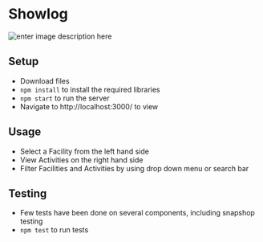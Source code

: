 
# Showlog
![enter image description here](https://i.imgur.com/mcJf0Tu.gif)
## Setup
- Download files
- `npm install` to install the required libraries
- `npm start` to run the server
- Navigate to http://localhost:3000/ to view

## Usage
- Select a Facility from the left hand side
- View Activities on the right hand side
- Filter Facilities and Activities by using drop down menu or search bar
## Testing
- Few tests have been done on several components, including snapshop testing
- `npm test` to run tests

